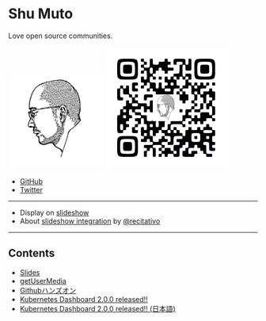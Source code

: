 Shu Muto
========

<link rel="shortcut icon" type="image/x-icon" href="favicon.ico">

Love open source communities.

![](/img/ShuMuto2020-192.png)
![](/img/QR_shu-mutou.github.io_icon.png)

* [GitHub](https://github.com/shu-mutou)
* [Twitter](https://twitter.com/ShuMuto)

----

* Display on [slideshow](https://shu-mutou.github.io/slideshow.html?md=README.md&title=Slideshow&theme=https://shu-mutou.github.io/revealjs-custom-jp.css)
* About [slideshow integration](https://recitativo.github.io/slides.html) by [@recitativo](https://recitativo.github.io)

---

Contents
--------

* [Slides](/slides/README.md)
* [getUserMedia](/webrtc/getUserMedia.html)
* [Githubハンズオン](https://shu-mutou.github.io/slideshow.html?md=/oss-training-2019-2/oss-training-2019-2.md&title=Github-Hands-on&theme=https://shu-mutou.github.io/revealjs-custom-jp.css)
* [Kubernetes Dashboard 2.0.0 released!!](https://shu-mutou.github.io/slideshow.html?md=/slides/kd200.md&title=Kubernetes-Dashboard-2.0.0-released&theme=https://shu-mutou.github.io/revealjs-custom-jp.css)
* [Kubernetes Dashboard 2.0.0 released!! (日本語)](https://shu-mutou.github.io/slideshow.html?md=/slides/kd200ja.md&title=Kubernetes-Dashboard-2.0.0-released&theme=https://shu-mutou.github.io/revealjs-custom-jp.css)
